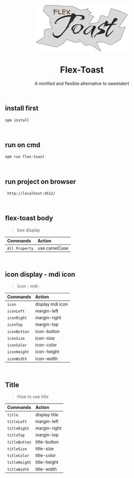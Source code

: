 <br>

<p align="center">
<!-- <img src="https://github.com/Shuashuaa/v-kit/blob/main/@shuashuaa-v-kit.png" width="300" /> -->
<img src="/@flex-toast.png" width="300" />
</p>

<h1 align="center">Flex-Toast</h1>

<p align="center">
A minified and flexible alternative to sweetalert 
<!-- A collection of vue-laravel-spa boilerplates Powered by vue, laravel, <br>
vite/webpack, vuetify and pinia. up-to-date, ready for local-deployment and fully customizable. -->
<!-- Looking for a boilerplate for your next project? Kickstart it with v-kit-spa now! -->
</p>

<p align="center">

<!-- <a href="https://github.com/shuashuaa/v-kit/blob/main/LICENSE"><img src="https://img.shields.io/npm/v/create-v-kit-spa?style=flat-square&logo=npm&color=ffe963" alt="VERSION"></a> -->
<!-- <a href="https://www.npmjs.com/package/create-v-kit-spa"><img src="https://img.shields.io/npm/dw/create-v-kit-spa?style=flat-square&logo=npm&color=ffe963" alt="NPM DOWNLOADS"></a> -->
<!-- <a href="https://github.com/shuashuaa/v-kit/blob/main/LICENSE"><img src="https://img.shields.io/bundlejs/size/create-v-kit-spa?style=flat-square&logo=npm&color=ffe963" alt="MINIFIED SIZE"></a> -->
</p>

<br>
<!-- "# flex-toast"  -->


## install first

```sh
npm install
```
<br>

## run on cmd 
```sh
npm run flex-toast
```
<br>

## run project on browser
```sh
 http://localhost:4512/
```
<br>

## flex-toast body

> box display 
  
| Commands                    | Action                                       |
| :-------------------------- | :--------------------------------------------|
| `All Property`              | use camelCase                                |

<br>

## icon display - mdi icon

> Icon - mdi- 
  
| Commands                    | Action                                       |
| :-------------------------- | :--------------------------------------------|
| `icon`                      | display mdi icon                             |
| `iconLeft`                  | margin-left                                  |
| `iconRight`                 | margin-right                                 |
| `iconTop`                   | margin-top                                   |
| `iconButton`                | icon-button                                  |
| `iconSize`                  | icon-size                                    |
| `iconColor`                 | icon-color                                   |
| `iconHeight`                | icon-height                                  |
| `iconWidth`                 | icon-width                                   |
<br> 

## Title

> How to use title 
  
| Commands                    | Action                                       |
| :-------------------------- | :--------------------------------------------|
| `title`                     | display title                                |
| `titleLeft`                 | margin-left                                  |
| `titleRight`                | margin-right                                 |
| `titleTop`                  | margin-top                                   |
| `titleButton`               | title-button                                 |
| `titleSize`                 | title-size                                   |
| `titleColor`                | title-color                                  |
| `titleHeight`               | title-height                                 |
| `titleWidth`                | title-width                                  |
<br>


